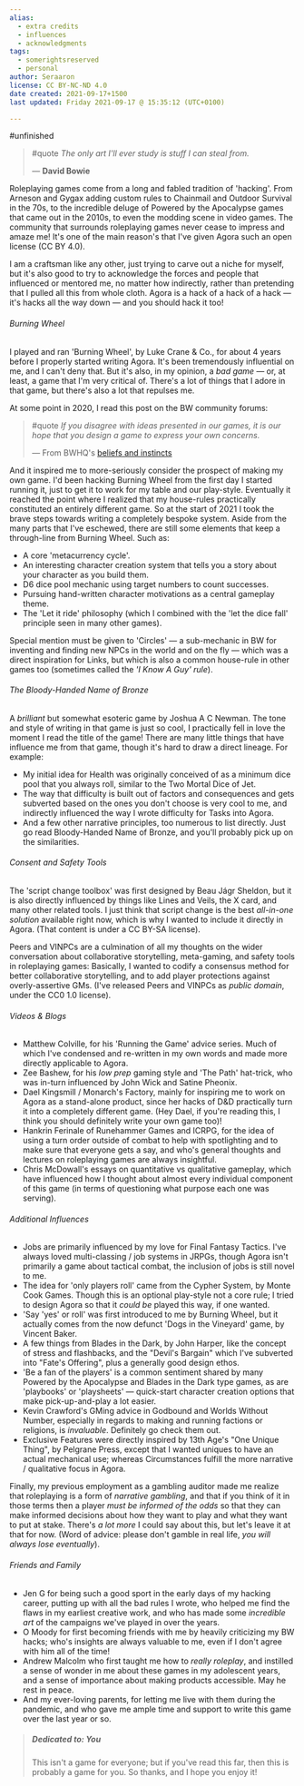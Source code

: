 ```yaml
---
alias:
  - extra credits
  - influences
  - acknowledgments
tags:
  - somerightsreserved
  - personal
author: Seraaron
license: CC BY-NC-ND 4.0
date created: 2021-09-17+1500
last updated: Friday 2021-09-17 @ 15:35:12 (UTC+0100)

---
```


#unfinished 

> #quote
> *The only art I'll ever study is stuff I can steal from.*
> 
> — **David Bowie**

Roleplaying games come from a long and fabled tradition of 'hacking'. From Arneson and Gygax adding custom rules to Chainmail and Outdoor Survival in the 70s, to the incredible deluge of Powered by the Apocalypse games that came out in the 2010s, to even the modding scene in video games. The community that surrounds roleplaying games never cease to impress and amaze me! It's one of the main reason's that I've given Agora such an open license (CC BY 4.0).

I am a craftsman like any other, just trying to carve out a niche for myself, but it's also good to try to acknowledge the forces and people that influenced or mentored me, no matter how indirectly, rather than pretending that I pulled all this from whole cloth. Agora is a hack of a hack of a hack — it's hacks all the way down — and you should hack it too!

###### Burning Wheel

I played and ran 'Burning Wheel', by Luke Crane & Co., for about 4 years before I properly started writing Agora. It's been tremendously influential on me, and I can't deny that. But it's also, in my opinion, a _bad game_  — or, at least, a game that I'm very critical of. There's a lot of things that I adore in that game, but there's also a lot that repulses me.

At some point in 2020, I read this post on the BW community forums:

> #quote 
> *If you disagree with ideas presented in our games, it is our hope that you design a game to express your own concerns.*
> 
> — From BWHQ's [beliefs and instincts](https://forums.burningwheel.com/t/bwhq-beliefs-and-instincts/21520)

And it inspired me to more-seriously consider the prospect of making my own game. I'd been hacking Burning Wheel from the first day I started running it, just to get it to work for my table and our play-style. Eventually it reached the point where I realized that my house-rules practically constituted an entirely different game. So at the start of 2021 I took the brave steps towards writing a completely bespoke system. Aside from the many parts that I've eschewed, there are still some elements that keep a through-line from Burning Wheel. Such as:

-   A core 'metacurrency cycle'.
-   An interesting character creation system that tells you a story about your character as you build them.
-   D6 dice pool mechanic using target numbers to count successes.
-   Pursuing hand-written character motivations as a central gameplay theme.
-   The 'Let it ride' philosophy (which I combined with the 'let the dice fall' principle seen in many other games).

Special mention must be given to 'Circles' — a sub-mechanic in BW for inventing and finding new NPCs in the world and on the fly — which was a direct inspiration for Links, but which is also a common house-rule in other games too (sometimes called the *'I Know A Guy' rule*).

###### The Bloody-Handed Name of Bronze

A _brilliant_ but somewhat esoteric game by Joshua A C Newman. The tone and style of writing in that game is just so cool, I practically fell in love the moment I read the title of the game! There are many little things that have influence me from that game, though it's hard to draw a direct lineage. For example:

-   My initial idea for Health was originally conceived of as a minimum dice pool that you always roll, similar to the Two Mortal Dice of Jet.
-   The way that difficulty is built out of factors and consequences and gets subverted based on the ones you don't choose is very cool to me, and indirectly influenced the way I wrote difficulty for Tasks into Agora.
-   And a few other narrative principles, too numerous to list directly. Just go read Bloody-Handed Name of Bronze, and you'll probably pick up on the similarities.

###### Consent and Safety Tools

The 'script change toolbox' was first designed by Beau Jágr Sheldon, but it is also directly influenced by things like Lines and Veils, the X card, and many other related tools. I just think that script change is the best _all-in-one solution_ available right now, which is why I wanted to include it directly in Agora. (That content is under a CC BY-SA license).

Peers and VINPCs are a culmination of all my thoughts on the wider conversation about collaborative storytelling, meta-gaming, and safety tools in roleplaying games: Basically, I wanted to codify a consensus method for better collaborative storytelling, and to add player protections against overly-assertive GMs. (I've released Peers and VINPCs as *public domain*, under the CC0 1.0 license).

###### Videos & Blogs

-   Matthew Colville, for his 'Running the Game' advice series. Much of which I've condensed and re-written in my own words and made more directly applicable to Agora.
-   Zee Bashew, for his _low prep_ gaming style and 'The Path' hat-trick, who was in-turn influenced by John Wick and Satine Pheonix.
-   Dael Kingsmill / Monarch's Factory, mainly for inspiring me to work on Agora as a stand-alone product, since her hacks of D&D practically turn it into a completely different game. (Hey Dael, if you're reading this, I think you should definitely write your own game too)!
-   Hankrin Ferinale of Runehammer Games and ICRPG, for the idea of using a turn order outside of combat to help with spotlighting and to make sure that everyone gets a say, and who's general thoughts and lectures on roleplaying games are always insightful.
-   Chris McDowall's essays on quantitative vs qualitative gameplay, which have influenced how I thought about almost every individual component of this game (in terms of questioning what purpose each one was serving).

###### Additional Influences

-   Jobs are primarily influenced by my love for Final Fantasy Tactics. I've always loved multi-classing / job systems in JRPGs, though Agora isn't primarily a game about tactical combat, the inclusion of jobs is still novel to me.
-   The idea for 'only players roll' came from the Cypher System, by Monte Cook Games. Though this is an optional play-style not a core rule; I tried to design Agora so that it _could be_ played this way, if one wanted.
-   'Say 'yes' or roll' was first introduced to me by Burning Wheel, but it actually comes from the now defunct 'Dogs in the Vineyard' game, by Vincent Baker.
-   A few things from Blades in the Dark, by John Harper, like the concept of stress and flashbacks, and the "Devil's Bargain" which I've subverted into "Fate's Offering", plus a generally good design ethos.
-  'Be a fan of the players' is a common sentiment shared by many Powered by the Apocalypse and Blades in the Dark type games, as are 'playbooks' or 'playsheets' — quick-start character creation options that make pick-up-and-play a lot easier.
- Kevin Crawford's GMing advice in Godbound and Worlds Without Number, especially in regards to making and running factions or religions, is _invaluable_. Definitely go check them out.
-   Exclusive Features were directly inspired by 13th Age's "One Unique Thing", by Pelgrane Press,  except that I wanted uniques to have an actual mechanical use; whereas Circumstances fulfill the more narrative / qualitative focus in Agora. 

Finally, my previous employment as a gambling auditor made me realize that roleplaying is a form of _narrative gambling_, and that if you think of it in those terms then a player _must be informed of the odds_ so that they can make informed decisions about how they want to play and what they want to put at stake. There's *a lot more* I could say about this, but let's leave it at that for now. (Word of advice: please don't gamble in real life, _you will always lose eventually_).

###### Friends and Family

-   Jen G for being such a good sport in the early days of my hacking career, putting up with all the bad rules I wrote, who helped me find the flaws in my earliest creative work, and who has made some _incredible art_ of the campaigns we've played in over the years.
-   O Moody for first becoming friends with me by heavily criticizing my BW hacks; who's insights are always valuable to me, even if I don't agree with him all of the time! 
-   Andrew Malcolm who first taught me how to *really roleplay*, and instilled a sense of wonder in me about these games in my adolescent years, and a sense of importance about making products accessible. May he rest in peace.
-   And my ever-loving parents, for letting me live with them during the pandemic, and who gave me ample time and support to write this game over the last year or so.

> ##### Dedicated to: You
> 
> This isn't a game for everyone;
> but if you've read this far,
> then this is probably a game for you.
> So thanks, 
> and I hope you enjoy it!
